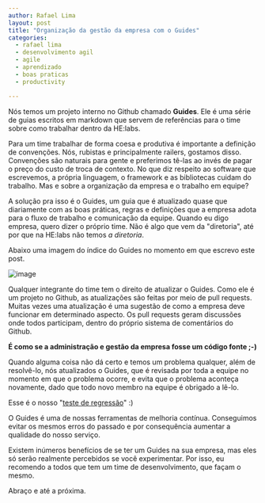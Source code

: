 ```yaml
---
author: Rafael Lima
layout: post
title: "Organização da gestão da empresa com o Guides"
categories:
  - rafael lima
  - desenvolvimento agil
  - agile
  - aprendizado
  - boas praticas
  - productivity

---
```


Nós temos um projeto interno no Github chamado **Guides**. Ele é uma série de guias escritos em markdown que servem de referências para o time sobre como trabalhar dentro da HE:labs.

<!--more-->

Para um time trabalhar de forma coesa e produtiva é importante a definição de convenções. Nós, rubistas e principalmente railers, gostamos disso. Convenções são naturais para gente e preferimos tê-las ao invés de pagar o preço do custo de troca de contexto. No que diz respeito ao software que escrevemos, a própria linguagem, o framework e as bibliotecas cuidam do trabalho. Mas e sobre a organização da empresa e o trabalho em equipe?

A solução pra isso é o Guides, um guia que é atualizado quase que diariamente com as boas práticas, regras e definições que a empresa adota para o fluxo de trabalho e comunicação da equipe. Quando eu digo empresa, quero dizer o próprio time. Não é algo que vem da "diretoria", até por que na HE:labs não temos *a diretoria*.

Abaixo uma imagem do índice do Guides no momento em que escrevo este post.

![image](/blog/images/posts/2014-03-13/helabs-guides.png)

Qualquer integrante do time tem o direito de atualizar o Guides. Como ele é um projeto no Github, as atualizações são feitas por meio de pull requests. Muitas vezes uma atualização é uma sugestão de como a empresa deve funcionar em determinado aspecto. Os pull requests geram discussões onde todos participam, dentro do próprio sistema de comentários do Github.

**É como se a administração e gestão da empresa fosse um código fonte ;-)**

Quando alguma coisa não dá certo e temos um problema qualquer, além de resolvê-lo, nós atualizados o Guides, que é revisada por toda a equipe no momento em que o problema ocorre, e evita que o problema aconteça novamente, dado que todo novo membro na equipe é obrigado a lê-lo.

Esse é o nosso "[teste de regressão](http://en.wikipedia.org/wiki/Regression_testing)" :)

O Guides é uma de nossas ferramentas de melhoria contínua. Conseguimos evitar os mesmos erros do passado e por consequência aumentar a qualidade do nosso serviço.

Existem inúmeros benefícios de se ter um Guides na sua empresa, mas eles só serão realmente percebidos se você experimentar. Por isso, eu recomendo a todos que tem um time de desenvolvimento, que façam o mesmo.

Abraço e até a próxima.
